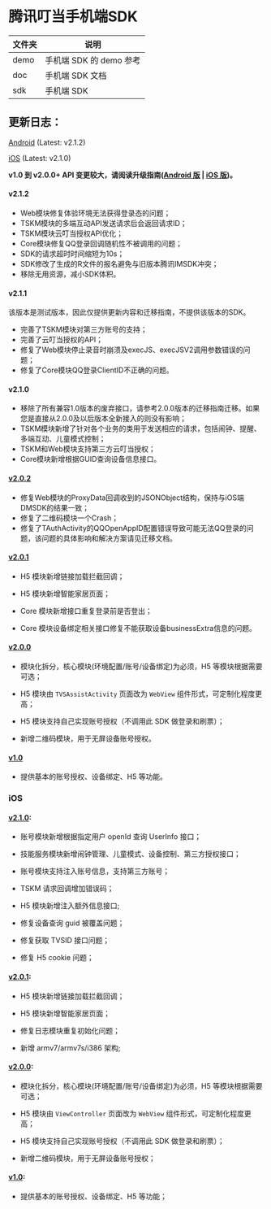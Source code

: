 # 腾讯叮当手机端SDK

| 文件夹  | 说明 |
| -------- | --------- |
| demo | 手机端 SDK 的 demo 参考 |
| doc | 手机端 SDK 文档 |
| sdk | 手机端 SDK |

## 更新日志：

[Android](#Android) (Latest: v2.1.2)

[iOS](#iOS) (Latest: v2.1.0)

**v1.0 到 v2.0.0+ API 变更较大，请阅读升级指南([Android 版][5] | [iOS 版][4])。**

#### v2.1.2

*   Web模块修复体验环境无法获得登录态的问题；
*   TSKM模块的多端互动API发送请求后会返回请求ID；
*   TSKM模块云叮当授权API优化；
*   Core模块修复QQ登录回调随机性不被调用的问题；
*   SDK的请求超时时间缩短为10s；
*   SDK修改了生成的R文件的报名避免与旧版本腾讯IMSDK冲突；
*   移除无用资源，减小SDK体积。

#### v2.1.1

该版本是测试版本，因此仅提供更新内容和迁移指南，不提供该版本的SDK。

*   完善了TSKM模块对第三方账号的支持；
*   完善了云叮当授权的API；
*   修复了Web模块停止录音时崩溃及execJS、execJSV2调用参数错误的问题；
*   修复了Core模块QQ登录ClientID不正确的问题。

#### v2.1.0

*   移除了所有兼容1.0版本的废弃接口，请参考2.0.0版本的迁移指南迁移。如果您是直接从2.0.0及以后版本全新接入的则没有影响；
*   TSKM模块新增了针对各个业务的类用于发送相应的请求，包括闹钟、提醒、多端互动、儿童模式控制；
*   TSKM和Web模块支持第三方云叮当授权；
*   Core模块新增根据GUID查询设备信息接口。

#### [v2.0.2][6]

*   修复Web模块的ProxyData回调收到的JSONObject结构，保持与iOS端DMSDK的结果一致；
*   修复了二维码模块一个Crash；
*   修复了TAuthActivity的QQOpenAppID配置错误导致可能无法QQ登录的问题，该问题的具体影响和解决方案请见迁移文档。

#### [v2.0.1][3]

* H5 模块新增链接加载拦截回调；

* H5 模块新增智能家居页面；

* Core 模块新增接口重复登录前是否登出；

* Core 模块设备绑定相关接口修复不能获取设备businessExtra信息的问题。

#### [v2.0.0][2]

* 模块化拆分，核心模块(环境配置/账号/设备绑定)为必须，H5 等模块根据需要可选；

* H5 模块由 `TVSAssistActivity` 页面改为 `WebView` 组件形式，可定制化程度更高；

* H5 模块支持自己实现账号授权（不调用此 SDK 做登录和刷票）；

* 新增二维码模块，用于无屏设备账号授权。

#### [v1.0][1]

* 提供基本的账号授权、设备绑定、H5 等功能。 

### iOS

#### [v2.1.0][7]:

* 账号模块新增根据指定用户 openId 查询 UserInfo 接口；

* 技能服务模块新增闹钟管理、儿童模式、设备控制、第三方授权接口；

* 账号模块支持注入账号信息，支持第三方账号；

* TSKM 请求回调增加错误码；

* H5 模块新增注入额外信息接口;

* 修复设备查询 guid 被覆盖问题；

* 修复获取 TVSID 接口问题；

* 修复 H5 cookie 问题；

#### [v2.0.1][3]:

* H5 模块新增链接加载拦截回调；

* H5 模块新增智能家居页面；

* 修复日志模块重复初始化问题；

* 新增 armv7/armv7s/i386 架构;

#### [v2.0.0][2]:

* 模块化拆分，核心模块(环境配置/账号/设备绑定)为必须，H5 等模块根据需要可选；

* H5 模块由 `ViewController` 页面改为 `WebView` 组件形式，可定制化程度更高；

* H5 模块支持自己实现账号授权（不调用此 SDK 做登录和刷票）；

* 新增二维码模块，用于无屏设备账号授权；

#### [v1.0][1]:

* 提供基本的账号授权、设备绑定、H5 等功能； 

[1]: https://github.com/TencentDingdang/dmsdk/tree/v1.0
[2]: https://github.com/TencentDingdang/dmsdk/tree/v2.0.0
[3]: https://github.com/TencentDingdang/dmsdk/tree/v2.0.1
[4]: https://github.com/TencentDingdang/dmsdk/blob/master/doc/iOS/README.md#ios-sdk-v10---v200-%E5%8D%87%E7%BA%A7%E6%8C%87%E5%8D%97
[5]: https://github.com/TencentDingdang/dmsdk/blob/master/doc/Android/%E7%89%88%E6%9C%AC%E6%9B%B4%E6%96%B0%E6%97%A5%E5%BF%97.md#%E8%BF%81%E7%A7%BB%E6%8C%87%E5%8D%97-1
[6]: https://github.com/TencentDingdang/dmsdk/tree/v2.0.2-android
[7]:  https://github.com/TencentDingdang/dmsdk/tree/v2.1.0-iOS
